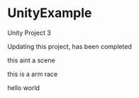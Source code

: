 # UnityExample
Unity Project 3


Updating this project, has been completed 



this aint a scene

this is a arm race 

hello world 